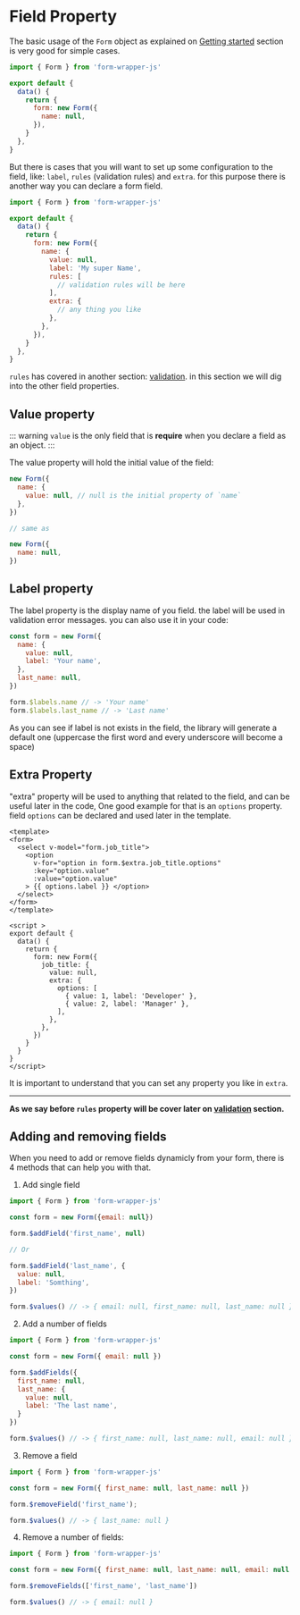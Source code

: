 # Field Property

The basic usage of the `Form` object as explained on [Getting started](/guide) section
is very good for simple cases.

```js
import { Form } from 'form-wrapper-js'

export default {
  data() {
    return {
      form: new Form({
        name: null,
      }),
    }
  },
}
```

But there is cases that you will want to set up some configuration to the field, like: `label`, `rules` (validation rules) and `extra`.
for this purpose there is another way you can declare a form field.

```js
import { Form } from 'form-wrapper-js'

export default {
  data() {
    return {
      form: new Form({
        name: {
          value: null,
          label: 'My super Name',
          rules: [
            // validation rules will be here
          ],
          extra: {
            // any thing you like
          },
        },
      }),
    }
  },
}
```

`rules` has covered in another section: [validation](/guide/validation.md). in this section we will dig into the other
field properties.

## Value property

::: warning
`value` is the only field that is **require** when you declare a field as an object.
:::

The value property will hold the initial value of the field:

```js
new Form({
  name: {
    value: null, // null is the initial property of `name`
  },
})

// same as

new Form({
  name: null,
})
```

## Label property

The label property is the display name of you field. the label will be used in validation error messages. you can also use it in your code:

```js
const form = new Form({
  name: {
    value: null,
    label: 'Your name',
  },
  last_name: null,
})

form.$labels.name // -> 'Your name'
form.$labels.last_name // -> 'Last name'
```

As you can see if label is not exists in the field, the library will generate a default one (uppercase the first word and every underscore
will become a space)

## Extra Property

"extra" property will be used to anything that related to the field, and can be useful later in the code, 
One good example for that is an `options` property. field `options` can be declared and used later in the template.

```vue
<template>
<form>
  <select v-model="form.job_title">
    <option 
      v-for="option in form.$extra.job_title.options" 
      :key="option.value"
      :value="option.value"
    > {{ options.label }} </option>
  </select>
</form>
</template>

<script >
export default {
  data() {
    return {
      form: new Form({
        job_title: {
          value: null,
          extra: {
            options: [
              { value: 1, label: 'Developer' },
              { value: 2, label: 'Manager' },
            ],
          },
        },
      })     
    }
  }
}
</script>
```

It is important to understand that you can set any property you like in `extra`.

---

**As we say before `rules` property will be cover later on [validation](/guide/validation.md) section.**



## Adding and removing fields
When you need to add or remove fields dynamicly from your form, there is 4 methods that can help you with that.

1. Add single field

```js 
import { Form } from 'form-wrapper-js' 

const form = new Form({email: null})

form.$addField('first_name', null)

// Or

form.$addField('last_name', {
  value: null,
  label: 'Somthing',
})

form.$values() // -> { email: null, first_name: null, last_name: null }

```

2. Add a number of fields

```js
import { Form } from 'form-wrapper-js' 

const form = new Form({ email: null })

form.$addFields({
  first_name: null,
  last_name: {
    value: null,
    label: 'The last name',
  }
})

form.$values() // -> { first_name: null, last_name: null, email: null }
```

3. Remove a field

```js
import { Form } from 'form-wrapper-js' 

const form = new Form({ first_name: null, last_name: null })

form.$removeField('first_name');

form.$values() // -> { last_name: null }
```

4. Remove a number of fields:

```js
import { Form } from 'form-wrapper-js' 

const form = new Form({ first_name: null, last_name: null, email: null })

form.$removeFields(['first_name', 'last_name'])

form.$values() // -> { email: null }
```
